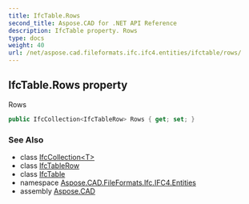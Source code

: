 ```yaml
---
title: IfcTable.Rows
second_title: Aspose.CAD for .NET API Reference
description: IfcTable property. Rows
type: docs
weight: 40
url: /net/aspose.cad.fileformats.ifc.ifc4.entities/ifctable/rows/
---
```

## IfcTable.Rows property

Rows

```csharp
public IfcCollection<IfcTableRow> Rows { get; set; }
```

### See Also

* class [IfcCollection&lt;T&gt;](../../../aspose.cad.fileformats.ifc/ifccollection-1/)
* class [IfcTableRow](../../ifctablerow/)
* class [IfcTable](../)
* namespace [Aspose.CAD.FileFormats.Ifc.IFC4.Entities](../../ifctable/)
* assembly [Aspose.CAD](../../../)


